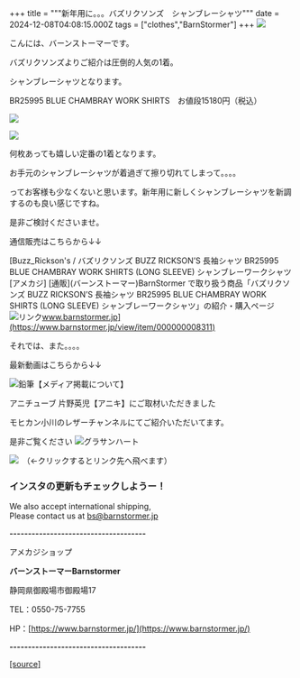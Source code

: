 +++
title = """新年用に。。。バズリクソンズ　シャンブレーシャツ"""
date = 2024-12-08T04:08:15.000Z
tags = ["clothes","BarnStormer"]
+++
[![](https://stat.ameba.jp/user_images/20231023/16/barnstormer-go/b2/03/p/o0420015015354743273.png)](https://ameblo.jp/barnstormer-go/entry-12825670498.html)

こんには、バーンストーマーです。

バズリクソンズよりご紹介は圧倒的人気の1着。

シャンブレーシャツとなります。

BR25995 BLUE CHAMBRAY WORK SHIRTS　お値段15180円（税込）

[![](https://stat.ameba.jp/user_images/20241208/12/barnstormer-go/d3/64/j/o0466070015519116143.jpg)](https://stat.ameba.jp/user_images/20241208/12/barnstormer-go/d3/64/j/o0466070015519116143.jpg)

[![](https://stat.ameba.jp/user_images/20241208/12/barnstormer-go/0d/e4/j/o0600070015519116144.jpg)](https://stat.ameba.jp/user_images/20241208/12/barnstormer-go/0d/e4/j/o0600070015519116144.jpg)

何枚あっても嬉しい定番の1着となります。

お手元のシャンブレーシャツが着過ぎて擦り切れてしまって。。。。

ってお客様も少なくないと思います。新年用に新しくシャンブレーシャツを新調するのも良い感じですね。

是非ご検討くださいませ。

通信販売はこちらから↓↓

[Buzz\_Rickson's / バズリクソンズ BUZZ RICKSON’S 長袖シャツ BR25995 BLUE CHAMBRAY WORK SHIRTS (LONG SLEEVE) シャンブレーワークシャツ \[アメカジ\] \[通販\](バーンストーマー)BarnStormer で取り扱う商品「バズリクソンズ BUZZ RICKSON’S 長袖シャツ BR25995 BLUE CHAMBRAY WORK SHIRTS (LONG SLEEVE) シャンブレーワークシャツ」の紹介・購入ページ![リンク](https://c.stat100.ameba.jp/ameblo/symbols/v3.20.0/svg/gray/editor_link.svg)www.barnstormer.jp](https://www.barnstormer.jp/view/item/000000008311)

それでは、また。。。。

最新動画はこちらから↓↓

![鉛筆](https://stat100.ameba.jp/blog/ucs/img/char/char3/519.png)【メディア掲載について】

アニチューブ 片野英児【アニキ】にご取材いただきました

モヒカン小川のレザーチャンネルにてご紹介いただいてます。

是非ご覧ください ![グラサンハート](https://stat100.ameba.jp/blog/ucs/img/char/char3/148.png)

[![](https://stat.ameba.jp/user_images/20230412/16/barnstormer-go/6a/23/p/o0108010815269242493.png)](https://www.instagram.com/barnstormer_daily/)　（←クリックするとリンク先へ飛べます）

### インスタの更新もチェックしようー！

We also accept international shipping,  
Please contact us at bs@barnstormer.jp

**\-------------------------------------**

アメカジショップ

**バーンストーマーBarnstormer**

静岡県御殿場市御殿場17

TEL：0550-75-7755

HP：[https://www.barnstormer.jp/](https://www.barnstormer.jp/)

**\-------------------------------------**

[[source]](https://ameblo.jp/barnstormer-go/entry-12877883135.html)
